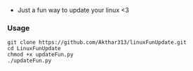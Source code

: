 - Just a fun way to update your linux <3 

### Usage
```
git clone https://github.com/Akthar313/linuxFunUpdate.git
cd LinuxFunUpdate
chmod +x updateFun.py
./updateFun.py
```
